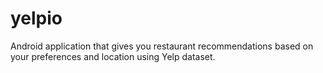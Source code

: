 yelpio
======

Android application that gives you restaurant recommendations based on your preferences and location using Yelp dataset. 
